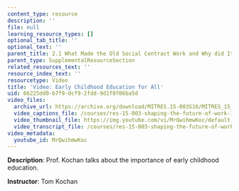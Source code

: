 ```yaml
---
content_type: resource
description: ''
file: null
learning_resource_types: []
optional_tab_title: ''
optional_text: ''
parent_title: 2.1 What Made the Old Social Contract Work and Why did It Break Down?
parent_type: SupplementalResourceSection
related_resources_text: ''
resource_index_text: ''
resourcetype: Video
title: 'Video: Early Childhood Education for All'
uid: 66225dd0-b7f9-dcf9-2fdd-9d1f8f06ba5d
video_files:
  archive_url: https://archive.org/download/MITRES.15-003S16/MITRES_15_003S16_2-1-4_360p.mp4
  video_captions_file: /courses/res-15-003-shaping-the-future-of-work-15-662x-spring-2016/ef7d7d24282b50858daccc2c2b1ad384_MrQwihmwKoc.vtt
  video_thumbnail_file: https://img.youtube.com/vi/MrQwihmwKoc/default.jpg
  video_transcript_file: /courses/res-15-003-shaping-the-future-of-work-15-662x-spring-2016/74eb8aea30d24a8f377b40d22dd25959_MrQwihmwKoc.pdf
video_metadata:
  youtube_id: MrQwihmwKoc
---
```


**Description**: Prof. Kochan talks about the importance of early childhood education.

**Instructor**: Tom Kochan